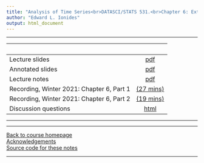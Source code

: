 ```yaml
---
title: "Analysis of Time Series<br>DATASCI/STATS 531.<br>Chapter 6: Extending the ARMA model: Seasonality, integration and trend"
author: "Edward L. Ionides"
output: html_document
---
```


----------------------

| &nbsp;          | &nbsp;         |
|:----------------|:--------------:|
| Lecture slides  | [pdf](slides.pdf) |
| Annotated slides  | [pdf](slides-annotated.pdf) |
| Lecture notes   | [pdf](notes.pdf) |
| Recording, Winter 2021: Chapter 6, Part 1  | [(27 mins)](https://youtu.be/YSriL0C2D-A) |
| Recording, Winter 2021: Chapter 6, Part 2  | [(19 mins)](https://youtu.be/YtNGC60FJeU) |
| Discussion questions | [html](discussion.html) 
----------------------

<!--
| Annotated slides | [pdf](slides-annotated.pdf) |
-->

----------------------

[Back to course homepage](../index.html)  
[Acknowledgements](../acknowledge.html)  
[Source code for these notes](http://github.com/ionides/531w24/tree/master/06/)


----------------------
